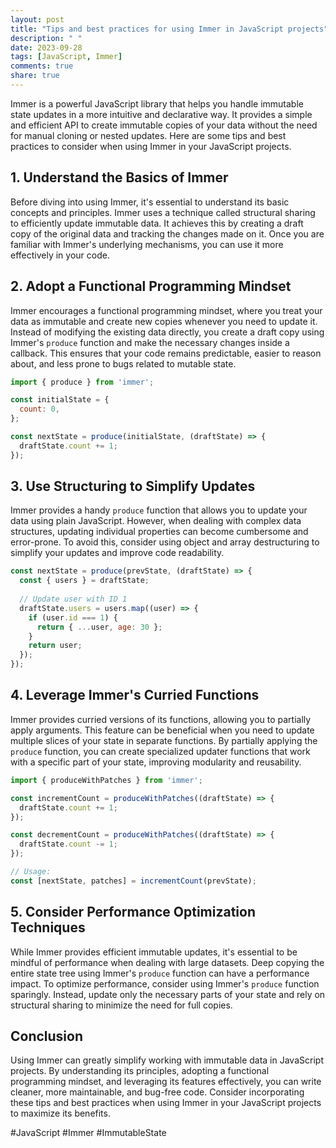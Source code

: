 ```yaml
---
layout: post
title: "Tips and best practices for using Immer in JavaScript projects"
description: " "
date: 2023-09-28
tags: [JavaScript, Immer]
comments: true
share: true
---
```


Immer is a powerful JavaScript library that helps you handle immutable state updates in a more intuitive and declarative way. It provides a simple and efficient API to create immutable copies of your data without the need for manual cloning or nested updates. Here are some tips and best practices to consider when using Immer in your JavaScript projects.

## 1. Understand the Basics of Immer

Before diving into using Immer, it's essential to understand its basic concepts and principles. Immer uses a technique called structural sharing to efficiently update immutable data. It achieves this by creating a draft copy of the original data and tracking the changes made on it. Once you are familiar with Immer's underlying mechanisms, you can use it more effectively in your code.

## 2. Adopt a Functional Programming Mindset

Immer encourages a functional programming mindset, where you treat your data as immutable and create new copies whenever you need to update it. Instead of modifying the existing data directly, you create a draft copy using Immer's `produce` function and make the necessary changes inside a callback. This ensures that your code remains predictable, easier to reason about, and less prone to bugs related to mutable state.

```javascript
import { produce } from 'immer';

const initialState = {
  count: 0,
};

const nextState = produce(initialState, (draftState) => {
  draftState.count += 1;
});
```

## 3. Use Structuring to Simplify Updates

Immer provides a handy `produce` function that allows you to update your data using plain JavaScript. However, when dealing with complex data structures, updating individual properties can become cumbersome and error-prone. To avoid this, consider using object and array destructuring to simplify your updates and improve code readability.

```javascript
const nextState = produce(prevState, (draftState) => {
  const { users } = draftState;
  
  // Update user with ID 1
  draftState.users = users.map((user) => {
    if (user.id === 1) {
      return { ...user, age: 30 };
    }
    return user;
  });
});
```

## 4. Leverage Immer's Curried Functions

Immer provides curried versions of its functions, allowing you to partially apply arguments. This feature can be beneficial when you need to update multiple slices of your state in separate functions. By partially applying the `produce` function, you can create specialized updater functions that work with a specific part of your state, improving modularity and reusability.

```javascript
import { produceWithPatches } from 'immer';

const incrementCount = produceWithPatches((draftState) => {
  draftState.count += 1;
});

const decrementCount = produceWithPatches((draftState) => {
  draftState.count -= 1;
});

// Usage:
const [nextState, patches] = incrementCount(prevState);
```

## 5. Consider Performance Optimization Techniques

While Immer provides efficient immutable updates, it's essential to be mindful of performance when dealing with large datasets. Deep copying the entire state tree using Immer's `produce` function can have a performance impact. To optimize performance, consider using Immer's `produce` function sparingly. Instead, update only the necessary parts of your state and rely on structural sharing to minimize the need for full copies.

## Conclusion

Using Immer can greatly simplify working with immutable data in JavaScript projects. By understanding its principles, adopting a functional programming mindset, and leveraging its features effectively, you can write cleaner, more maintainable, and bug-free code. Consider incorporating these tips and best practices when using Immer in your JavaScript projects to maximize its benefits.

#JavaScript #Immer #ImmutableState